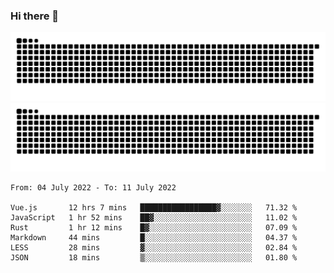 ### Hi there 👋

![GitHub Snake Light](https://raw.githubusercontent.com/jichangee/jichangee/output/github-snake.svg#gh-light-mode-only)
![GitHub Snake dark](https://raw.githubusercontent.com/jichangee/jichangee/output/github-snake-dark.svg#gh-dark-mode-only)

<!--START_SECTION:waka-->

```text
From: 04 July 2022 - To: 11 July 2022

Vue.js       12 hrs 7 mins   █████████████████▓░░░░░░░   71.32 %
JavaScript   1 hr 52 mins    ██▓░░░░░░░░░░░░░░░░░░░░░░   11.02 %
Rust         1 hr 12 mins    █▓░░░░░░░░░░░░░░░░░░░░░░░   07.09 %
Markdown     44 mins         █░░░░░░░░░░░░░░░░░░░░░░░░   04.37 %
LESS         28 mins         ▓░░░░░░░░░░░░░░░░░░░░░░░░   02.84 %
JSON         18 mins         ▒░░░░░░░░░░░░░░░░░░░░░░░░   01.80 %
```

<!--END_SECTION:waka-->

<!--
![GitHub Snake Light](github-snake.svg#gh-light-mode-only)
![GitHub Snake dark](github-snake-dark.svg#gh-dark-mode-only)
-->

<!--
**jichangee/jichangee** is a ✨ _special_ ✨ repository because its `README.md` (this file) appears on your GitHub profile.

Here are some ideas to get you started:

- 🔭 I’m currently working on ...
- 🌱 I’m currently learning ...
- 👯 I’m looking to collaborate on ...
- 🤔 I’m looking for help with ...
- 💬 Ask me about ...
- 📫 How to reach me: ...
- 😄 Pronouns: ...
- ⚡ Fun fact: ...
-->
